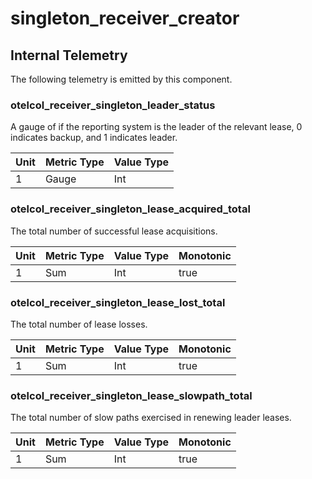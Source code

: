 [comment]: <> (Code generated by mdatagen. DO NOT EDIT.)

# singleton_receiver_creator

## Internal Telemetry

The following telemetry is emitted by this component.

### otelcol_receiver_singleton_leader_status

A gauge of if the reporting system is the leader of the relevant lease, 0 indicates backup, and 1 indicates leader.

| Unit | Metric Type | Value Type |
| ---- | ----------- | ---------- |
| 1 | Gauge | Int |

### otelcol_receiver_singleton_lease_acquired_total

The total number of successful lease acquisitions.

| Unit | Metric Type | Value Type | Monotonic |
| ---- | ----------- | ---------- | --------- |
| 1 | Sum | Int | true |

### otelcol_receiver_singleton_lease_lost_total

The total number of lease losses.

| Unit | Metric Type | Value Type | Monotonic |
| ---- | ----------- | ---------- | --------- |
| 1 | Sum | Int | true |

### otelcol_receiver_singleton_lease_slowpath_total

The total number of slow paths exercised in renewing leader leases.

| Unit | Metric Type | Value Type | Monotonic |
| ---- | ----------- | ---------- | --------- |
| 1 | Sum | Int | true |
